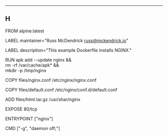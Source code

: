 --------------------------------------------------------------------------------
H
--------------------------------------------------------------------------------
 FROM alpine:latest

 LABEL maintainer="Russ McDendrick <russ@mckendrick.io>"

 LABEL description="This example Dockerfile installs NGINX."

 RUN apk add --update nginx && \
     rm -rf /var/cache/apk* && \
     mkdir -p /tmp/nginx

 COPY files/nginx.conf /etc/nginx/nginx.conf

 COPY files/default.conf /etc/nginx/conf.d/default.conf

 ADD files/html.tar.gz /usr/shar/nginx

 EXPOSE 80/tcp

 ENTRYPOINT ["nginx"]

 CMD ["-g", "daemon off;"]
























